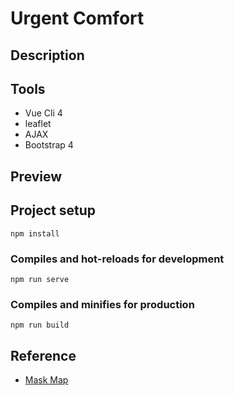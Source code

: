 # Urgent Comfort

## Description



## Tools

- Vue Cli 4
- leaflet
- AJAX
- Bootstrap 4

## Preview

## Project setup
```
npm install
```

### Compiles and hot-reloads for development
```
npm run serve
```

### Compiles and minifies for production
```
npm run build
```

## Reference

+ [Mask Map](https://github.com/0445814/mask-map/tree/master)

